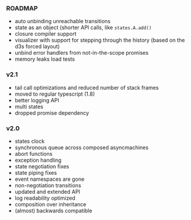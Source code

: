 ### ROADMAP

- auto unbinding unreachable transitions
- state as an object (shorter API calls, like `states.A.add()`
- closure compiler support
- visualizer with support for stepping through the history (based on the d3s forced layout)
- unbind error handlers from not-in-the-scope promises
- memory leaks load tests

### v2.1

- tail call optimizations and reduced number of stack frames
- moved to regular typescript (1.8)
- better logging API
- multi states
- dropped promise dependency
 
### v2.0
 
- states clock
- synchronous queue across composed asyncmachines
- abort functions
- exception handling
- state negotiation fixes
- state piping fixes
- event namespaces are gone
- non-negotiation transitions
- updated and extended API
- log readability optimized
- composition over inheritance
- (almost) backwards compatible